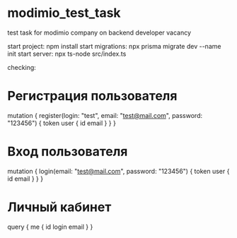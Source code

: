 # modimio_test_task
test task for modimio company on backend developer vacancy


start project: npm install
start migrations: npx prisma migrate dev --name init
start server: npx ts-node src/index.ts

checking:
# Регистрация пользователя
mutation {
  register(login: "test", email: "test@mail.com", password: "123456") {
    token
    user {
      id
      email
    }
  }
}

# Вход пользователя
mutation {
  login(email: "test@mail.com", password: "123456") {
    token
    user {
      id
      email
    }
  }
}

# Личный кабинет
query {
  me {
    id
    login
    email
  }
}